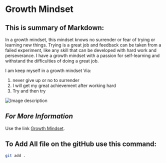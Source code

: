 # Growth Mindset

## This is summary of Markdown:
 
In a growth mindset, this mindset knows no surrender or fear of trying or learning new things. Trying is a great job and feedback can be taken from a failed experiment, like any skill that can be developed with hard work and perseverance. I have a growth mindset with a passion for self-learning and withstand the difficulties of doing a great job.

I am keep myself in a growth mindset Via:

1. never give up or no to surrender
2. I will get my great achievement after working hard
3. Try and then try

![Image description](https://miro.medium.com/max/6000/1*6tmkrsxMAYNQST-YjAAAlA.jpeg)

## *For More Information* 

Use the link [Growth Mindset](https://mindsetscholarsnetwork.org/learning-mindsets/growth-mindset/).

## To Add All file on the gitHub use this command:

```bash
git add .
```


